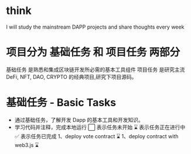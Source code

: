 # think
I will study the mainstream DAPP projects and share thoughts every week

# 项目分为 基础任务 和 项目任务 两部分

基础任务 是熟悉和集成区块链开发所必需的基本工具组件
项目任务 是研究主流 DeFi, NFT, DAO, CRYPTO 的经典项目,研究下项目源码。

# 基础任务 - Basic Tasks
- 通过基础任务，了解开发 Dapp 的基本工具和开发知识。
- 学习代码并注释，完成本地运行
⬜ 表示任务未开始 ⌛ 表示任务正在进行中 ✅ 表示任务已完成
1、deploy vote contract ⌛
1、deploy contract with web3.js ⌛